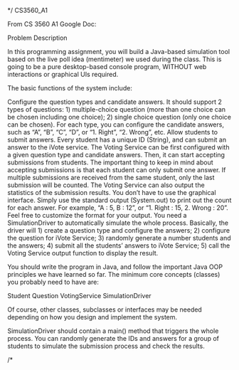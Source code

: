 */ CS3560_A1

From CS 3560 A1 Google Doc:

Problem Description

In this programming assignment, you will build a Java-based simulation tool based on the live poll idea (mentimeter) we used during the class. This is going to be a pure desktop-based console program, WITHOUT web interactions or graphical UIs required.

The basic functions of the system include:

Configure the question types and candidate answers. It should support 2 types of questions: 1) multiple-choice question (more than one choice can be chosen including one choice); 2) single choice question (only one choice can be chosen). For each type, you can configure the candidate answers, such as “A”, “B”, “C”, “D”, or “1. Right”, “2. Wrong”, etc.
Allow students to submit answers. Every student has a unique ID (String), and can submit an answer to the iVote service. 
The Voting Service can be first configured with a given question type and candidate answers. Then, it can start accepting submissions from students. The important thing to keep in mind about accepting submissions is that each student can only submit one answer. If multiple submissions are received from the same student, only the last submission will be counted.
The Voting Service can also output the statistics of the submission results. You don’t have to use the graphical interface. Simply use the standard output (System.out) to print out the count for each answer. For example, “A : 5, B : 12”, or “1. Right : 15, 2. Wrong : 20”. Feel free to customize the format for your output.
You need a SimulationDriver to automatically simulate the whole process. Basically, the driver will 1) create a question type and configure the answers; 2) configure the question for iVote Service; 3) randomly generate a number students and the answers; 4) submit all the students’ answers to iVote Service; 5) call the Voting Service output function to display the result. 

You should write the program in Java, and follow the important Java OOP principles we have learned so far. The minimum core concepts (classes) you probably need to have are:



Student
Question
VotingService
SimulationDriver

Of course, other classes, subclasses or interfaces may be needed depending on how you design and implement the system.

SimulationDriver should contain a main() method that triggers the whole process. You can randomly generate the IDs and answers for a group of students to simulate the submission process and check the results. 

/*
